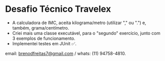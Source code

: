 # Desafio Técnico Travelex
- A calculadora de IMC, aceita kilograma/metro (utilizar "," ou ".") e, também, grama/centímetro.
- Criei mais uma classe executável, para o "segundo" exercício, junto com 3 exemplos de funcionamento.
- Implementei testes em JUnit ✅.

email: brenodfreitas7@gmail.com / whats: (11) 94758-4810.
